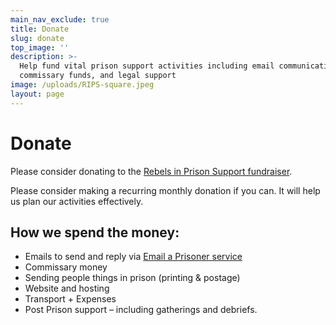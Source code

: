 ```yaml
---
main_nav_exclude: true
title: Donate
slug: donate
top_image: ''
description: >-
  Help fund vital prison support activities including email communication,
  commissary funds, and legal support
image: /uploads/RIPS-square.jpeg
layout: page
---
```


# Donate

Please consider donating to the [Rebels in Prison Support fundraiser](https://chuffed.org/project/rips).

Please consider making a recurring monthly donation if you can. It will help us plan our activities effectively.

## How we spend the money:

* Emails to send and reply via [Email a Prisoner service](https://www.emailaprisoner.com/)
* Commissary money
* Sending people things in prison (printing & postage)
* Website and hosting
* Transport + Expenses
* Post Prison support – including gatherings and debriefs.
